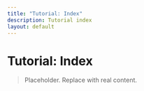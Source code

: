 ```yaml
---
title: "Tutorial: Index"
description: Tutorial index
layout: default
---
```


# Tutorial: Index

> Placeholder. Replace with real content.
